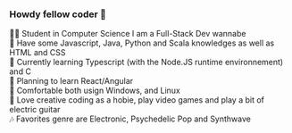 ### Howdy fellow coder 🤠

👨‍🎓 Student in Computer Science I am a Full-Stack Dev wannabe  
💾 Have some Javascript, Java, Python and Scala knowledges as well as HTML and CSS  
🧠 Currently learning Typescript (with the Node.JS runtime environnement) and C  
🔎 Planning to learn React/Angular  
🐧 Comfortable both usign Windows, and Linux  
🎸 Love creative coding as a hobie, play video games and play a bit of electric guitar  
🎶 Favorites genre are Electronic, Psychedelic Pop and Synthwave  
